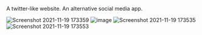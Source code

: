 A twitter-like website. An alternative social media app.

![Screenshot 2021-11-19 173359](https://user-images.githubusercontent.com/57449723/142659757-3f9ed178-1d81-43a6-89ce-f33b4b502a9e.png)
![image](https://user-images.githubusercontent.com/57449723/142740749-123e30cd-e019-43c2-81db-242391e66ca9.png)
![Screenshot 2021-11-19 173535](https://user-images.githubusercontent.com/57449723/142659760-4db10ffe-017b-42eb-9609-0f22ee43d49f.png)
![Screenshot 2021-11-19 173553](https://user-images.githubusercontent.com/57449723/142659762-c51780c3-89d4-44d4-b2df-415133e59660.png)
